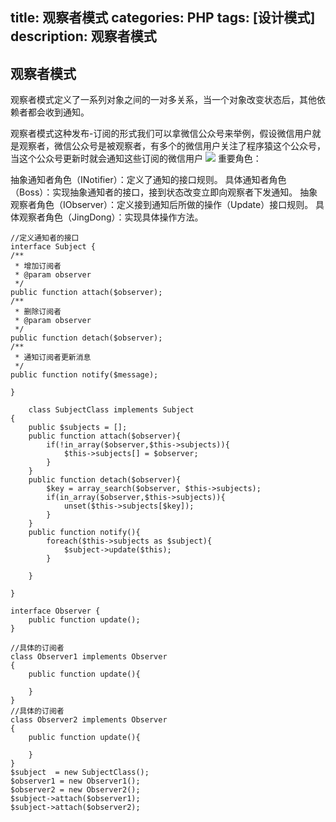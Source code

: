 title: 观察者模式
categories: PHP
tags: [设计模式]
description: 观察者模式
---

## 观察者模式

观察者模式定义了一系列对象之间的一对多关系，当一个对象改变状态后，其他依赖者都会收到通知。

<!--more-->

观察者模式这种发布-订阅的形式我们可以拿微信公众号来举例，假设微信用户就是观察者，微信公众号是被观察者，有多个的微信用户关注了程序猿这个公众号，当这个公众号更新时就会通知这些订阅的微信用户
![](http://img.blog.csdn.net/20160301173208772)
重要角色：

抽象通知者角色（INotifier）：定义了通知的接口规则。
具体通知者角色（Boss）：实现抽象通知者的接口，接到状态改变立即向观察者下发通知。
抽象观察者角色（IObserver）：定义接到通知后所做的操作（Update）接口规则。
具体观察者角色（JingDong）：实现具体操作方法。

	//定义通知者的接口
	interface Subject {
    /**
     * 增加订阅者
     * @param observer
     */
    public function attach($observer);
    /**
     * 删除订阅者
     * @param observer
     */
    public function detach($observer);
    /**
     * 通知订阅者更新消息
     */
    public function notify($message);

	}

		class SubjectClass implements Subject
	{
		public $subjects = [];
		public function attach($observer){
			if(!in_array($observer,$this->subjects)){
				$this->subjects[] = $observer;
			}
		}
		public function detach($observer){
			$key = array_search($observer, $this->subjects);
			if(in_array($observer,$this->subjects)){
				unset($this->subjects[$key]);
			}
		}
		public function notify(){
			foreach($this->subjects as $subject){
				$subject->update($this);
			}
	
		}
	
	}
	
	interface Observer {
		public function update();
	}
	
	//具体的订阅者
	class Observer1 implements Observer
	{
		public function update(){
	
		}
	}
	//具体的订阅者
	class Observer2 implements Observer
	{
		public function update(){
			
		}
	}
	$subject  = new SubjectClass();
	$observer1 = new Observer1();
	$observer2 = new Observer2();
	$subject->attach($observer1);
	$subject->attach($observer2);